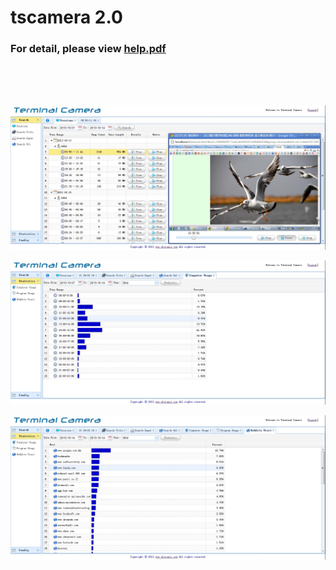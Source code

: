 # tscamera 2.0

### For detail, please view [help.pdf](https://github.com/aiportal/tscamera/blob/master/Bin/help.pdf)
  
<br/><br/><br/>

![ScreenShot](https://github.com/aiportal/tscamera/blob/master/Bin/Screenshots/screenshot1.jpg)

![ScreenShot](https://github.com/aiportal/tscamera/blob/master/Bin/Screenshots/screenshot5.jpg)

![ScreenShot](https://github.com/aiportal/tscamera/blob/master/Bin/Screenshots/screenshot6.jpg)
